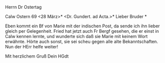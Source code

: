 Herrn Dr Ostertag

 Calw Ostern 69 <28 März>*
 <Dr. Gundert. ad Acta.>*
Lieber Bruder <Ostertag>*

Eben kommt ein Bf von Marie mit der indischen Post, da sende ich ihn lieber gleich per Gelegenheit. Fried hat jetzt auch Fr Bergf gesehen, die er einst in Calw kennen lernte, und wunderte sich daß sie Marie mit keinem Wort erwähnte. Hörte auch sonst, sie sei scheu gegen alle alte Bekanntschaften. Nun der HErr helfe weiter!

 Mit herzlichem Gruß
 Dein HGdt
